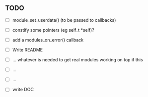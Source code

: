 ## TODO

- [ ] module_set_userdata() (to be passed to callbacks)
- [ ] constify some pointers (eg self_t *self)?
- [ ] add a modules_on_error() callback
- [ ] Write README

- [ ] ... whatever is needed to get real modules working on top if this

- [ ] ...
- [ ] ...

- [ ] write DOC
